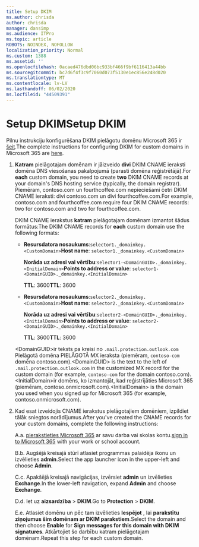 ```yaml
---
title: Setup DKIM
ms.author: chrisda
author: chrisda
manager: dansimp
ms.audience: ITPro
ms.topic: article
ROBOTS: NOINDEX, NOFOLLOW
localization_priority: Normal
ms.custom: 1388
ms.assetid: ''
ms.openlocfilehash: 0acaed476dbd06bc933bf466f9bf6116413a44bb
ms.sourcegitcommit: bc7d6f4f3c9f7060d073f5130e1ec856e248d020
ms.translationtype: MT
ms.contentlocale: lv-LV
ms.lasthandoff: 06/02/2020
ms.locfileid: "44509391"
---
```

# <a name="setup-dkim"></a><span data-ttu-id="10dfb-102">Setup DKIM</span><span class="sxs-lookup"><span data-stu-id="10dfb-102">Setup DKIM</span></span>

<span data-ttu-id="10dfb-103">Pilnu instrukciju konfigurēšana DKIM pielāgotu domēnu Microsoft 365 ir [šeit](https://docs.microsoft.com/microsoft-365/security/office-365-security/use-dkim-to-validate-outbound-email#steps-you-need-to-do-to-manually-set-up-dkim).</span><span class="sxs-lookup"><span data-stu-id="10dfb-103">The complete instructions for configuring DKIM for custom domains in Microsoft 365 are [here](https://docs.microsoft.com/microsoft-365/security/office-365-security/use-dkim-to-validate-outbound-email#steps-you-need-to-do-to-manually-set-up-dkim).</span></span>

1. <span data-ttu-id="10dfb-104">**Katram** pielāgotajam domēnam ir jāizveido **divi** DKIM CNAME ieraksti domēna DNS viesošanas pakalpojumā (parasti domēna reģistrētājā).</span><span class="sxs-lookup"><span data-stu-id="10dfb-104">For **each** custom domain, you need to create **two** DKIM CNAME records at your domain's DNS hosting service (typically, the domain registrar).</span></span> <span data-ttu-id="10dfb-105">Piemēram, contoso.com un fourthcoffee.com nepieciešami četri DKIM CNAME ieraksti: divi contoso.com un divi fourthcoffee.com.</span><span class="sxs-lookup"><span data-stu-id="10dfb-105">For example, contoso.com and fourthcoffee.com require four DKIM CNAME records: two for contoso.com and two for fourthcoffee.com.</span></span>

   <span data-ttu-id="10dfb-106">DKIM CNAME ierakstus **katram** pielāgotajam domēnam izmantot šādus formātus:</span><span class="sxs-lookup"><span data-stu-id="10dfb-106">The DKIM CNAME records for **each** custom domain use the following formats:</span></span>

   - <span data-ttu-id="10dfb-107">**Resursdatora nosaukums**:`selector1._domainkey.<CustomDomain>`</span><span class="sxs-lookup"><span data-stu-id="10dfb-107">**Host name**: `selector1._domainkey.<CustomDomain>`</span></span>

     <span data-ttu-id="10dfb-108">**Norāda uz adresi vai vērtību**:`selector1-<DomainGUID>._domainkey.<InitialDomain>`</span><span class="sxs-lookup"><span data-stu-id="10dfb-108">**Points to address or value**: `selector1-<DomainGUID>._domainkey.<InitialDomain>`</span></span>

     <span data-ttu-id="10dfb-109">**TTL**: 3600</span><span class="sxs-lookup"><span data-stu-id="10dfb-109">**TTL**: 3600</span></span>

   - <span data-ttu-id="10dfb-110">**Resursdatora nosaukums**:`selector2._domainkey.<CustomDomain>`</span><span class="sxs-lookup"><span data-stu-id="10dfb-110">**Host name**: `selector2._domainkey.<CustomDomain>`</span></span>

     <span data-ttu-id="10dfb-111">**Norāda uz adresi vai vērtību**:`selector2-<DomainGUID>._domainkey.<InitialDomain>`</span><span class="sxs-lookup"><span data-stu-id="10dfb-111">**Points to address or value**: `selector2-<DomainGUID>._domainkey.<InitialDomain>`</span></span>

     <span data-ttu-id="10dfb-112">**TTL**: 3600</span><span class="sxs-lookup"><span data-stu-id="10dfb-112">**TTL**: 3600</span></span>

   <span data-ttu-id="10dfb-113">\<DomainGUID\>ir teksts pa kreisi no `.mail.protection.outlook.com` Pielāgotā domēna PIELĀGOTĀ MX ieraksta (piemēram, `contoso-com` domēna contoso.com).</span><span class="sxs-lookup"><span data-stu-id="10dfb-113">\<DomainGUID\> is the text to the left of `.mail.protection.outlook.com` in the customized MX record for the custom domain (for example, `contoso-com` for the domain contoso.com).</span></span> <span data-ttu-id="10dfb-114">\<InitialDomain\>ir domēns, ko izmantojāt, kad reģistrījāties Microsoft 365 (piemēram, contoso.onmicrosoft.com).</span><span class="sxs-lookup"><span data-stu-id="10dfb-114">\<InitialDomain\> is the domain you used when you signed up for Microsoft 365 (for example, contoso.onmicrosoft.com).</span></span>

2. <span data-ttu-id="10dfb-115">Kad esat izveidojis CNAME ierakstus pielāgotajiem domēniem, izpildiet tālāk sniegtos norādījumus.</span><span class="sxs-lookup"><span data-stu-id="10dfb-115">After you've created the CNAME records for your custom domains, complete the following instructions:</span></span>

   <span data-ttu-id="10dfb-116">A.</span><span class="sxs-lookup"><span data-stu-id="10dfb-116">a.</span></span> <span data-ttu-id="10dfb-117">[pierakstieties Microsoft 365](https://support.office.microsoft.com/article/e9eb7d51-5430-4929-91ab-6157c5a050b4) ar savu darba vai skolas kontu.</span><span class="sxs-lookup"><span data-stu-id="10dfb-117">[sign in to Microsoft 365](https://support.office.microsoft.com/article/e9eb7d51-5430-4929-91ab-6157c5a050b4) with your work or school account.</span></span>

   <span data-ttu-id="10dfb-118">B.</span><span class="sxs-lookup"><span data-stu-id="10dfb-118">b.</span></span> <span data-ttu-id="10dfb-119">Augšējā kreisajā stūrī atlasiet programmas palaidēja ikonu un izvēlieties **admin**.</span><span class="sxs-lookup"><span data-stu-id="10dfb-119">Select the app launcher icon in the upper-left and choose **Admin**.</span></span>

   <span data-ttu-id="10dfb-120">C.</span><span class="sxs-lookup"><span data-stu-id="10dfb-120">c.</span></span> <span data-ttu-id="10dfb-121">Apakšējā kreisajā navigācijas, izvērsiet **admin** un izvēlieties **Exchange**.</span><span class="sxs-lookup"><span data-stu-id="10dfb-121">In the lower-left navigation, expand **Admin** and choose **Exchange**.</span></span>

   <span data-ttu-id="10dfb-122">D.</span><span class="sxs-lookup"><span data-stu-id="10dfb-122">d.</span></span> <span data-ttu-id="10dfb-123">Iet uz **aizsardzība**  >  **DKIM**.</span><span class="sxs-lookup"><span data-stu-id="10dfb-123">Go to **Protection** > **DKIM**.</span></span>

   <span data-ttu-id="10dfb-124">E.</span><span class="sxs-lookup"><span data-stu-id="10dfb-124">e.</span></span> <span data-ttu-id="10dfb-125">Atlasiet domēnu un pēc tam izvēlieties **Iespējot** , lai **parakstītu ziņojumus šim domēnam ar DKIM parakstiem**.</span><span class="sxs-lookup"><span data-stu-id="10dfb-125">Select the domain and then choose **Enable** for **Sign messages for this domain with DKIM signatures**.</span></span> <span data-ttu-id="10dfb-126">Atkārtojiet šo darbību katram pielāgotajam domēnam.</span><span class="sxs-lookup"><span data-stu-id="10dfb-126">Repeat this step for each custom domain.</span></span>
